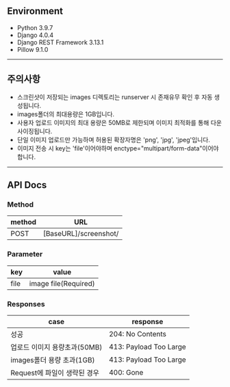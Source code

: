 ## Environment
+ Python 3.9.7
+ Django 4.0.4
+ Django REST Framework 3.13.1
+ Pillow 9.1.0
___
## 주의사항
+ 스크린샷이 저장되는 images 디렉토리는 runserver 시 존재유무 확인 후 자동 생성됩니다.
+ images폴더의 최대용량은 1GB입니다.
+ 사용자 업로드 이미지의 최대 용량은 50MB로 제한되며 이미지 최적화를 통해 다운사이징됩니다.
+ 단일 이미지 업로드만 가능하며 허용된 확장자명은 'png', 'jpg', 'jpeg'입니다.
+ 이미지 전송 시 key는 'file'이어야하며 enctype="multipart/form-data"이어야합니다.
___

## API Docs
### Method
method | URL
---|---
POST | [BaseURL]/screenshot/

### Parameter

key | value
---|---
file| image file(Required)

### Responses

case | response
---|---|
성공|204: No Contents
업로드 이미지 용량초과(50MB) | 413: Payload Too Large
images폴더 용량 초과(1GB) | 413: Payload Too Large
Request에 파일이 생략된 경우 | 400: Gone